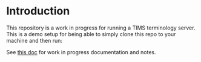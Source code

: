 # Introduction

This repository is a work in progress for running a TIMS terminology server. This is a demo setup for being able to simply clone this repo to your machine and then run:

See [this doc](https://docs.google.com/document/d/1J7exF73Z0Z8W-SCYRrQ5qNQVMZTkIH0c4rf-sgjDBfk) for work in progress documentation and notes.
